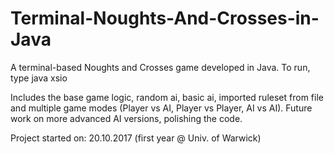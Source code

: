 # Terminal-Noughts-And-Crosses-in-Java
A terminal-based Noughts and Crosses game developed in Java.
To run, type java xsio

Includes the base game logic, random ai, basic ai, imported ruleset from file and multiple game modes (Player vs AI, Player vs Player, AI vs AI). Future work on more advanced AI versions, polishing the code.

Project started on: 20.10.2017 (first year @ Univ. of Warwick)
